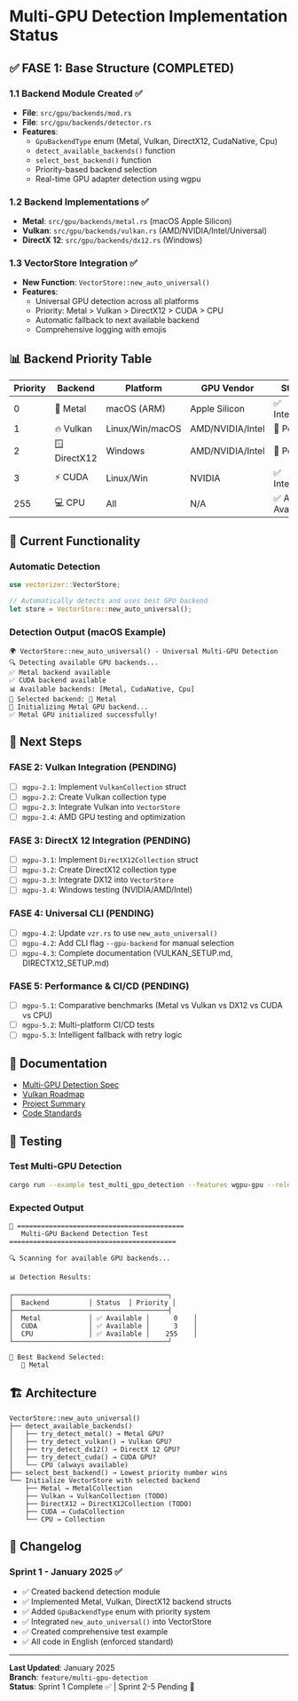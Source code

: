 # Multi-GPU Detection Implementation Status

## ✅ FASE 1: Base Structure (COMPLETED)

### 1.1 Backend Module Created ✅
- **File**: `src/gpu/backends/mod.rs`
- **File**: `src/gpu/backends/detector.rs`
- **Features**:
  - `GpuBackendType` enum (Metal, Vulkan, DirectX12, CudaNative, Cpu)
  - `detect_available_backends()` function
  - `select_best_backend()` function
  - Priority-based backend selection
  - Real-time GPU adapter detection using wgpu

### 1.2 Backend Implementations ✅
- **Metal**: `src/gpu/backends/metal.rs` (macOS Apple Silicon)
- **Vulkan**: `src/gpu/backends/vulkan.rs` (AMD/NVIDIA/Intel/Universal)
- **DirectX 12**: `src/gpu/backends/dx12.rs` (Windows)

### 1.3 VectorStore Integration ✅
- **New Function**: `VectorStore::new_auto_universal()`
- **Features**:
  - Universal GPU detection across all platforms
  - Priority: Metal > Vulkan > DirectX12 > CUDA > CPU
  - Automatic fallback to next available backend
  - Comprehensive logging with emojis

## 📊 Backend Priority Table

| Priority | Backend      | Platform          | GPU Vendor     | Status        |
|----------|--------------|-------------------|----------------|---------------|
| 0        | 🍎 Metal     | macOS (ARM)       | Apple Silicon  | ✅ Integrated |
| 1        | 🔥 Vulkan    | Linux/Win/macOS   | AMD/NVIDIA/Intel | 🚧 Pending  |
| 2        | 🪟 DirectX12 | Windows           | AMD/NVIDIA/Intel | 🚧 Pending  |
| 3        | ⚡ CUDA      | Linux/Win         | NVIDIA         | ✅ Integrated |
| 255      | 💻 CPU       | All               | N/A            | ✅ Always Available |

## 🎯 Current Functionality

### Automatic Detection
```rust
use vectorizer::VectorStore;

// Automatically detects and uses best GPU backend
let store = VectorStore::new_auto_universal();
```

### Detection Output (macOS Example)
```
🌍 VectorStore::new_auto_universal() - Universal Multi-GPU Detection
🔍 Detecting available GPU backends...
✅ Metal backend available
✅ CUDA backend available
📊 Available backends: [Metal, CudaNative, Cpu]
🎯 Selected backend: 🍎 Metal
🍎 Initializing Metal GPU backend...
✅ Metal GPU initialized successfully!
```

## 🚧 Next Steps

### FASE 2: Vulkan Integration (PENDING)
- [ ] `mgpu-2.1`: Implement `VulkanCollection` struct
- [ ] `mgpu-2.2`: Create Vulkan collection type
- [ ] `mgpu-2.3`: Integrate Vulkan into `VectorStore`
- [ ] `mgpu-2.4`: AMD GPU testing and optimization

### FASE 3: DirectX 12 Integration (PENDING)
- [ ] `mgpu-3.1`: Implement `DirectX12Collection` struct
- [ ] `mgpu-3.2`: Create DirectX12 collection type
- [ ] `mgpu-3.3`: Integrate DX12 into `VectorStore`
- [ ] `mgpu-3.4`: Windows testing (NVIDIA/AMD/Intel)

### FASE 4: Universal CLI (PENDING)
- [ ] `mgpu-4.2`: Update `vzr.rs` to use `new_auto_universal()`
- [ ] `mgpu-4.2`: Add CLI flag `--gpu-backend` for manual selection
- [ ] `mgpu-4.3`: Complete documentation (VULKAN_SETUP.md, DIRECTX12_SETUP.md)

### FASE 5: Performance & CI/CD (PENDING)
- [ ] `mgpu-5.1`: Comparative benchmarks (Metal vs Vulkan vs DX12 vs CUDA vs CPU)
- [ ] `mgpu-5.2`: Multi-platform CI/CD tests
- [ ] `mgpu-5.3`: Intelligent fallback with retry logic

## 📖 Documentation

- [Multi-GPU Detection Spec](./MULTI_GPU_DETECTION_SPEC.md)
- [Vulkan Roadmap](./VULKAN_ROADMAP.md)
- [Project Summary](../MULTI_GPU_PROJECT.md)
- [Code Standards](./CODE_STANDARDS.md)

## 🧪 Testing

### Test Multi-GPU Detection
```bash
cargo run --example test_multi_gpu_detection --features wgpu-gpu --release
```

### Expected Output
```
🚀 ==========================================
   Multi-GPU Backend Detection Test
==========================================

🔍 Scanning for available GPU backends...

📊 Detection Results:

┌───────────────────────────────────────┐
│  Backend          │ Status  │ Priority │
├───────────────────────────────────────┤
│  Metal            │ ✅ Available │      0    │
│  CUDA             │ ✅ Available │      3    │
│  CPU              │ ✅ Available │    255    │
└───────────────────────────────────────┘

🎯 Best Backend Selected:
   🍎 Metal
```

## 🏗️ Architecture

```
VectorStore::new_auto_universal()
├── detect_available_backends()
│   ├── try_detect_metal() → Metal GPU?
│   ├── try_detect_vulkan() → Vulkan GPU?
│   ├── try_detect_dx12() → DirectX 12 GPU?
│   ├── try_detect_cuda() → CUDA GPU?
│   └── CPU (always available)
├── select_best_backend() → Lowest priority number wins
└── Initialize VectorStore with selected backend
    ├── Metal → MetalCollection
    ├── Vulkan → VulkanCollection (TODO)
    ├── DirectX12 → DirectX12Collection (TODO)
    ├── CUDA → CudaCollection
    └── CPU → Collection
```

## 📝 Changelog

### Sprint 1 - January 2025 ✅
- ✅ Created backend detection module
- ✅ Implemented Metal, Vulkan, DirectX12 backend structs
- ✅ Added `GpuBackendType` enum with priority system
- ✅ Integrated `new_auto_universal()` into VectorStore
- ✅ Created comprehensive test example
- ✅ All code in English (enforced standard)

---

**Last Updated**: January 2025  
**Branch**: `feature/multi-gpu-detection`  
**Status**: Sprint 1 Complete ✅ | Sprint 2-5 Pending 🚧

